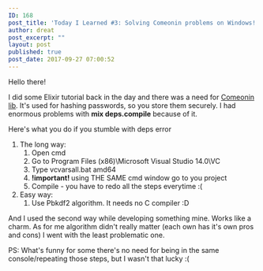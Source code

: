 ```yaml
---
ID: 168
post_title: 'Today I Learned #3: Solving Comeonin problems on Windows!'
author: dreat
post_excerpt: ""
layout: post
published: true
post_date: 2017-09-27 07:00:52
---
```

Hello there!

I did some Elixir tutorial back in the day and there was a need for <a href="https://github.com/riverrun/comeonin" target="_blank" rel="noopener">Comeonin lib</a>. It's used for hashing passwords, so you store them securely. I had enormous problems with <strong>mix deps.compile</strong> because of it.

Here's what you do if you stumble with deps error
<ol>
 	<li>The long way:
<ol>
 	<li>Open cmd</li>
 	<li>Go to Program Files (x86)\Microsoft Visual Studio 14.0\VC</li>
 	<li>Type vcvarsall.bat amd64</li>
 	<li><strong>!important! </strong>using THE SAME cmd window go to you project</li>
 	<li>Compile - you have to redo all the steps everytime :(</li>
</ol>
</li>
 	<li>Easy way:
<ol>
 	<li>Use Pbkdf2 algorithm. It needs no C compiler :D</li>
</ol>
</li>
</ol>
And I used the second way while developing something mine. Works like a charm. As for me algorithm didn't really matter (each own has it's own pros and cons) I went with the least problematic one.

PS: What's funny for some there's no need for being in the same console/repeating those steps, but I wasn't that lucky :(

